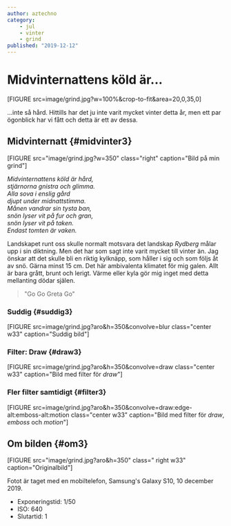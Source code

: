 ```yaml
---
author: aztechno
category:
    - jul
    - vinter
    - grind
published: "2019-12-12"
---
```

Midvinternattens köld är...
==================================

[FIGURE src=image/grind.jpg?w=100%&crop-to-fit&area=20,0,35,0]

...inte så hård. Hittills har det ju inte varit mycket vinter detta år, men ett par ögonblick har vi fått och detta är ett av dessa.

<!--more-->

Midvinternatt {#midvinter3}
-----------------------------------

[FIGURE src="image/grind.jpg?w=350" class="right" caption="Bild på min grind"]

*Midvinternattens köld är hård, <br />
stjärnorna gnistra och glimma. <br />
Alla sova i enslig gård <br />
djupt under midnattstimma. <br />
Månen vandrar sin tysta ban, <br />
snön lyser vit på fur och gran, <br />
snön lyser vit på taken. <br />
Endast tomten är vaken.*

Landskapet runt oss skulle normalt motsvara det landskap *Rydberg* målar upp i sin diktning. Men det har som sagt inte varit mycket till vinter än. Jag önskar att det skulle bli en riktig kylknäpp, som håller i sig och som följs åt av snö. Gärna minst 15 cm. Det här ambivalenta klimatet för mig galen. Allt är bara grått, brunt och lerigt. Värme eller kyla gör mig inget med detta mellanting dödar själen.

> "Go Go Greta Go"

### Suddig {#suddig3}

[FIGURE src=image/grind.jpg?aro&h=350&convolve=blur class="center w33" caption="Suddig bild"]

### Filter: Draw {#draw3}

[FIGURE src=image/grind.jpg?aro&h=350&convolve=draw class="center w33" caption="Bild med filter för *draw*"]

### Fler filter samtidigt {#filter3}

[FIGURE src=image/grind.jpg?aro&h=350&convolve=draw:edge-alt:emboss-alt:motion class="center w33" caption="Bild med filter för *draw*, *emboss* och *motion*"]

Om bilden {#om3}
-----------------------------------

[FIGURE src="image/grind.jpg?aro&h=350" class=" right w33" caption="Originalbild"]

Fotot är taget med en mobiltelefon, Samsung's Galaxy S10, 10 december 2019.

* Exponeringstid: 1/50
* ISO: 640
* Slutartid: 1
